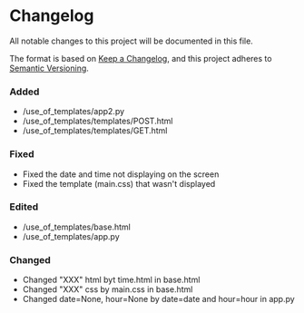 # Changelog

All notable changes to this project will be documented in this file.

The format is based on [Keep a Changelog](https://keepachangelog.com/en/1.0.0/),
and this project adheres to [Semantic Versioning](https://semver.org/spec/v2.0.0.html).

### Added 

- /use_of_templates/app2.py
- /use_of_templates/templates/POST.html
- /use_of_templates/templates/GET.html

### Fixed

- Fixed the date and time not displaying on the screen 
- Fixed the template (main.css) that wasn't displayed 

### Edited

- /use_of_templates/base.html
- /use_of_templates/app.py

### Changed

- Changed "XXX" html byt time.html in base.html
- Changed "XXX" css by main.css in base.html
- Changed date=None, hour=None by date=date and hour=hour in app.py
